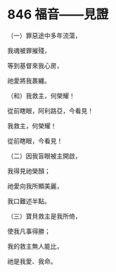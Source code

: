 # 846 福音——見證

（一）罪惡途中多年流蕩，

我魂被罪摧殘，

等到基督來我心房，

祂愛將我裹纏。

（和）我救主，何榮耀！

從前瞎眼，阿利路亞，今看見！

我救主，何榮耀！

從前瞎眼，今看見！

（二）因我盲眼被主開啟，

我得見祂榮顏；

祂愛向我所顯美麗，

我口難述半點。

（三）寶貝救主是我所倚，

使我凡事得勝；

我的救主無人能比，

祂是我愛、我命。

